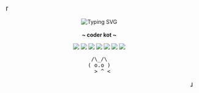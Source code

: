 <p align="left"><strong><samp>「</samp></strong></p>

<p align="center">
  <img src="https://readme-typing-svg.herokuapp.com?font=Iosevka&size=16&color=34bf1f&center=true&width=410&height=45&lines=hi+there+!" alt="Typing SVG">
  <br><br>
  <strong>~ coder kot ~</strong>
</p>

<p align="center">
  <img src="https://img.shields.io/badge/Kotlin-7F52FF?style=for-the-badge&logo=kotlin&logoColor=white"/>
  <img src="https://img.shields.io/badge/Jetpack_Compose-4285F4?style=for-the-badge&logo=jetpackcompose&logoColor=white"/>
  <img src="https://img.shields.io/badge/Dagger_Hilt-34A853?style=for-the-badge&logo=google&logoColor=white"/>
  <img src="https://img.shields.io/badge/Kotlin_Serialization-FF9800?style=for-the-badge&logo=kotlin&logoColor=white"/>
  <img src="https://img.shields.io/badge/AndroidX-3DDC84?style=for-the-badge&logo=android&logoColor=white"/>
  <img src="https://img.shields.io/badge/MVVM-6C63FF?style=for-the-badge&logo=architecture&logoColor=white"/>
  <img src="https://img.shields.io/badge/DeepSeek_API-6200EA?style=for-the-badge&logo=openai&logoColor=white"/>
</p>

<pre align="center">
  /\_/\  
 ( o.o ) 
  > ^ <
</pre>

<p align="right"><strong><samp>」</samp></strong></p>
